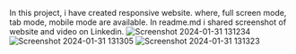 In this project, i have created responsive website. where, full screen mode, tab mode, mobile mode are available. In readme.md i shared screenshot of website and video on Linkedin.
![Screenshot 2024-01-31 131234](https://github.com/riteshkumar7/PRODIGY_WD_03-ResponsiveWebsite-/assets/125553681/d6941b1b-7672-4edc-a401-0d91b431c4fc)
![Screenshot 2024-01-31 131305](https://github.com/riteshkumar7/PRODIGY_WD_03-ResponsiveWebsite-/assets/125553681/7112ff3b-6195-49de-af4e-3f7e1dbd70ba)
![Screenshot 2024-01-31 131323](https://github.com/riteshkumar7/PRODIGY_WD_03-ResponsiveWebsite-/assets/125553681/7738702b-8414-492b-85eb-3c2b1bd960d9)

